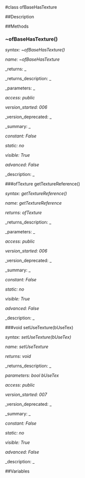 #class ofBaseHasTexture


##Description











##Methods



### ~ofBaseHasTexture()

_syntax: ~ofBaseHasTexture()_

_name: ~ofBaseHasTexture_

_returns: _

_returns_description: _

_parameters: _

_access: public_

_version_started: 006_

_version_deprecated: _

_summary: _

_constant: False_

_static: no_

_visible: True_

_advanced: False_



_description: _
























###ofTexture getTextureReference()

_syntax: getTextureReference()_

_name: getTextureReference_

_returns: ofTexture_

_returns_description: _

_parameters: _

_access: public_

_version_started: 006_

_version_deprecated: _

_summary: _

_constant: False_

_static: no_

_visible: True_

_advanced: False_



_description: _
























###void setUseTexture(bUseTex)

_syntax: setUseTexture(bUseTex)_

_name: setUseTexture_

_returns: void_

_returns_description: _

_parameters: bool bUseTex_

_access: public_

_version_started: 007_

_version_deprecated: _

_summary: _

_constant: False_

_static: no_

_visible: True_

_advanced: False_



_description: _







##Variables




